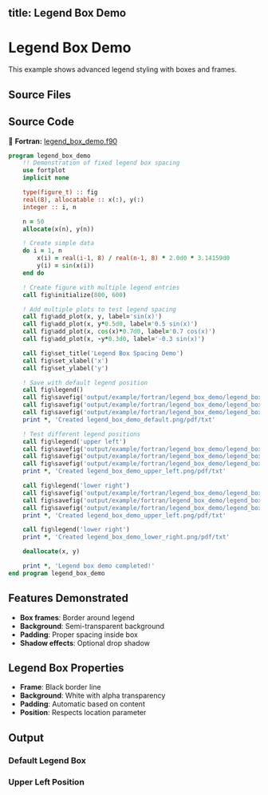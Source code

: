 title: Legend Box Demo
---

# Legend Box Demo

This example shows advanced legend styling with boxes and frames.

## Source Files

## Source Code

🔷 **Fortran:** [legend_box_demo.f90](https://github.com/lazy-fortran/fortplot/blob/main/example/fortran/legend_box_demo/legend_box_demo.f90)

```fortran
program legend_box_demo
    !! Demonstration of fixed legend box spacing
    use fortplot
    implicit none

    type(figure_t) :: fig
    real(8), allocatable :: x(:), y(:)
    integer :: i, n

    n = 50
    allocate(x(n), y(n))

    ! Create simple data
    do i = 1, n
        x(i) = real(i-1, 8) / real(n-1, 8) * 2.0d0 * 3.14159d0
        y(i) = sin(x(i))
    end do

    ! Create figure with multiple legend entries
    call fig%initialize(800, 600)

    ! Add multiple plots to test legend spacing
    call fig%add_plot(x, y, label='sin(x)')
    call fig%add_plot(x, y*0.5d0, label='0.5 sin(x)')
    call fig%add_plot(x, cos(x)*0.7d0, label='0.7 cos(x)')
    call fig%add_plot(x, -y*0.3d0, label='-0.3 sin(x)')

    call fig%set_title('Legend Box Spacing Demo')
    call fig%set_xlabel('x')
    call fig%set_ylabel('y')

    ! Save with default legend position
    call fig%legend()
    call fig%savefig('output/example/fortran/legend_box_demo/legend_box_demo_default.png')
    call fig%savefig('output/example/fortran/legend_box_demo/legend_box_demo_default.pdf')
    call fig%savefig('output/example/fortran/legend_box_demo/legend_box_demo_default.txt')
    print *, 'Created legend_box_demo_default.png/pdf/txt'

    ! Test different legend positions
    call fig%legend('upper left')
    call fig%savefig('output/example/fortran/legend_box_demo/legend_box_demo_upper_left.png')
    call fig%savefig('output/example/fortran/legend_box_demo/legend_box_demo_upper_left.pdf')
    call fig%savefig('output/example/fortran/legend_box_demo/legend_box_demo_upper_left.txt')
    print *, 'Created legend_box_demo_upper_left.png/pdf/txt'

    call fig%legend('lower right')
    call fig%savefig('output/example/fortran/legend_box_demo/legend_box_demo_lower_right.png')
    call fig%savefig('output/example/fortran/legend_box_demo/legend_box_demo_lower_right.pdf')
    call fig%savefig('output/example/fortran/legend_box_demo/legend_box_demo_lower_right.txt')
    print *, 'Created legend_box_demo_upper_left.png/pdf/txt'

    call fig%legend('lower right')
    print *, 'Created legend_box_demo_lower_right.png/pdf/txt'

    deallocate(x, y)

    print *, 'Legend box demo completed!'
end program legend_box_demo
```

## Features Demonstrated

- **Box frames**: Border around legend
- **Background**: Semi-transparent background
- **Padding**: Proper spacing inside box
- **Shadow effects**: Optional drop shadow

## Legend Box Properties

- **Frame**: Black border line
- **Background**: White with alpha transparency
- **Padding**: Automatic based on content
- **Position**: Respects location parameter

## Output

### Default Legend Box
### Upper Left Position
